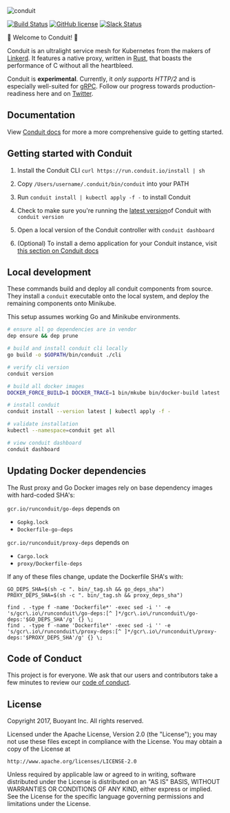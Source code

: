 ![conduit][logo]

[![Build Status][ci-badge]][ci]
[![GitHub license][license-badge]](LICENSE)
[![Slack Status][slack-badge]][slack]

:balloon: Welcome to Conduit! :wave:

Conduit is an ultralight service mesh for Kubernetes from the makers of [Linkerd][l5d]. It
features a native proxy, written in [Rust][rust], that boasts the performance of C without
all the heartbleed.

Conduit is **experimental**. Currently, it _only supports HTTP/2_ and is especially
well-suited for [gRPC][grpc]. Follow our progress towards production-readiness here and on
[Twitter][twitter].

<!-- TODO add roadmap link -->

## Documentation

View [Conduit docs][conduit-docs] for more a more comprehensive guide to
getting started.


## Getting started with Conduit

1. Install the Conduit CLI `curl https://run.conduit.io/install | sh `

2. Copy `/Users/username/.conduit/bin/conduit` into your PATH

3. Run `conduit install | kubectl apply -f -` to install Conduit

4. Check to make sure you're running the [latest version][releases]of Conduit
with `conduit version`

5. Open a local version of the Conduit controller with `conduit dashboard`

6. (Optional) To install a demo application for your Conduit instance, visit
[this section on Conduit docs][conduit-demo]


## Local development

These commands build and deploy all conduit components from source. They install
a `conduit` executable onto the local system, and deploy the remaining
components onto Minikube.

This setup assumes working Go and Minikube environments.

```bash
# ensure all go dependencies are in vendor
dep ensure && dep prune

# build and install conduit cli locally
go build -o $GOPATH/bin/conduit ./cli

# verify cli version
conduit version

# build all docker images
DOCKER_FORCE_BUILD=1 DOCKER_TRACE=1 bin/mkube bin/docker-build latest

# install conduit
conduit install --version latest | kubectl apply -f -

# validate installation
kubectl --namespace=conduit get all

# view conduit dashboard
conduit dashboard
```

## Updating Docker dependencies

The Rust proxy and Go Docker images rely on base dependency images with
hard-coded SHA's:

`gcr.io/runconduit/go-deps` depends on
- `Gopkg.lock`
- `Dockerfile-go-deps`

`gcr.io/runconduit/proxy-deps` depends on
- `Cargo.lock`
- `proxy/Dockerfile-deps`

If any of these files change, update the Dockerfile SHA's with:

```
GO_DEPS_SHA=$(sh -c ". bin/_tag.sh && go_deps_sha")
PROXY_DEPS_SHA=$(sh -c ". bin/_tag.sh && proxy_deps_sha")

find . -type f -name 'Dockerfile*' -exec sed -i '' -e 's/gcr\.io\/runconduit\/go-deps:[^ ]*/gcr\.io\/runconduit\/go-deps:'$GO_DEPS_SHA'/g' {} \;
find . -type f -name 'Dockerfile*' -exec sed -i '' -e 's/gcr\.io\/runconduit\/proxy-deps:[^ ]*/gcr\.io\/runconduit\/proxy-deps:'$PROXY_DEPS_SHA'/g' {} \;
```

## Code of Conduct

This project is for everyone. We ask that our users and contributors take a few
minutes to review our [code of conduct][coc].


## License

Copyright 2017, Buoyant Inc. All rights reserved.

Licensed under the Apache License, Version 2.0 (the "License"); you may not use
these files except in compliance with the License. You may obtain a copy of the
License at

    http://www.apache.org/licenses/LICENSE-2.0

Unless required by applicable law or agreed to in writing, software distributed
under the License is distributed on an "AS IS" BASIS, WITHOUT WARRANTIES OR
CONDITIONS OF ANY KIND, either express or implied. See the License for the
specific language governing permissions and limitations under the License.

<!-- refs -->
[ci]: https://travis-ci.org/runconduit/conduit
[ci-badge]: https://travis-ci.org/runconduit/conduit.svg?branch=master
[coc]: https://github.com/linkerd/linkerd/wiki/Linkerd-code-of-conduct
[conduit-demo]: https://conduit.io/getting-started/#install-the-demo-app
[conduit-docs]: https://conduit.io/docs/
<!-- [examples]: https://github.com/runconduit/conduit-examples -->
[grpc]: https://grpc.io/
[l5d]: https://linkerd.io/
[license-badge]: https://img.shields.io/github/license/linkerd/linkerd.svg
[logo]: https://user-images.githubusercontent.com/240738/33589722-649152de-d92f-11e7-843a-b078ac889a39.png
[releases]: https://github.com/runconduit/conduit/releases
[rust]: https://rust-lang.org/
[twitter]: https://twitter.com/runconduit/
[slack-badge]: http://slack.linkerd.io/badge.svg
[slack]: http://slack.linkerd.io

